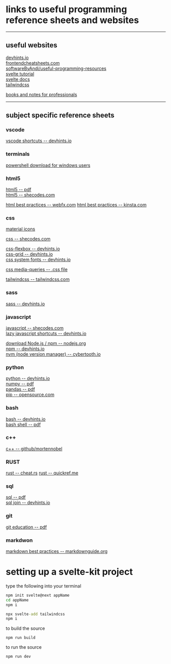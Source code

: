 # links to useful programming reference sheets and websites

___

## useful websites  

[devhints.io](https://devhints.io/)  
[frontendcheatsheets.com](https://www.frontendcheatsheets.com/)  
[softwareByAndi/useful-programming-resources](https://github.com/softwareByAndi/useful-programming-resources)  
[svelte tutorial](https://svelte.dev/tutorial/basics)  
[svelte docs](https://svelte.dev/docs)  
[tailwindcss](https://tailwindcss.com/)  

[books and notes for professionals](https://books.goalkicker.com/)
___

## subject specific reference sheets  

### vscode
[vscode shortcuts -- devhints.io](https://devhints.io/vscode)

### terminals
[powershell download for windows users](https://docs.microsoft.com/en-us/powershell/)

### html5  
[html5 -- pdf](https://github.com/softwareByAndi/useful-programming-resources/blob/main/reference_sheets/html5.pdf)  
[html5 -- shecodes.com](https://www.frontendcheatsheets.com/html)  

[html best practices -- webfx.com](https://www.webfx.com/blog/web-design/20-html-best-practices-you-should-follow/)
[html best practices -- kinsta.com](https://kinsta.com/blog/html-best-practices/)

### css  
[material icons](https://fonts.google.com/icons?selected=Material+Icons)

[css -- shecodes.com](https://www.frontendcheatsheets.com/css)  

[css-flexbox -- devhints.io](https://devhints.io/css-flexbox)  
[css-grid -- devhints.io](https://devhints.io/css-grid)  
[css system fonts -- devhints.io](https://devhints.io/css-system-font-stack)  

[css media-queries -- .css file](https://github.com/softwareByAndi/useful-programming-resources/blob/main/reference_sheets/css_media_queries.css)  

[tailwindcss -- tailwindcss.com](https://tailwindcss.com/docs/flex)  

### sass  
[sass -- devhints.io](https://devhints.io/sass)  

### javascript  
[javascript -- shecodes.com](https://www.frontendcheatsheets.com/javascript)  
[lazy javascript shortcuts -- devhints.io](https://devhints.io/js-lazy)  

[download Node.js / npm -- nodejs.org](https://nodejs.org/en/download/)  
[npm -- devhints.io](https://devhints.io/npm)  
[nvm (node version manager) -- cybertooth.io](https://cybertooth.io/blog/2017/07/13/nvm-cheat-sheet.html)  

### python  
[python -- devhints.io](https://devhints.io/python)  
[numpy -- pdf](http://datacamp-community-prod.s3.amazonaws.com/ba1fe95a-8b70-4d2f-95b0-bc954e9071b0)  
[pandas -- pdf](http://datacamp-community-prod.s3.amazonaws.com/f04456d7-8e61-482f-9cc9-da6f7f25fc9b)  
[pip -- opensource.com](https://opensource.com/sites/default/files/gated-content/cheat_sheet_pip.pdf)  

### bash  
[bash -- devhints.io](https://devhints.io/bash)  
[bash shell -- pdf](https://github.com/softwareByAndi/useful-programming-resources/blob/main/reference_sheets/bash_shell_quick_reference.pdf)  

### c++
[c++ -- github/mortennobel](https://github.com/mortennobel/cpp-cheatsheet)

### RUST
[rust -- cheat.rs](https://cheats.rs/)
[rust -- quickref.me](https://quickref.me/rust)

### sql  
[sql -- pdf](https://github.com/softwareByAndi/useful-programming-resources/blob/main/reference_sheets/sql.pdf)  
[sql join -- devhints.io](https://devhints.io/sql-join)  

### git  
[git education -- pdf](https://github.com/softwareByAndi/useful-programming-resources/blob/main/reference_sheets/git_education.pdf)  

### markdwon  
[markdown best practices -- markdownguide.org](https://www.markdownguide.org/basic-syntax/)



# setting up a svelte-kit project

type the following into your terminal
```cmd
npm init svelte@next appName
cd appName
npm i

npx svelte-add tailwindcss
npm i
```

to build the source
```
npm run build
```

to run the source
```
npm run dev
```


